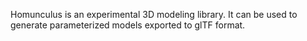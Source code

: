 Homunculus is an experimental 3D modeling library.  It can be used to generate
parameterized models exported to glTF format.

